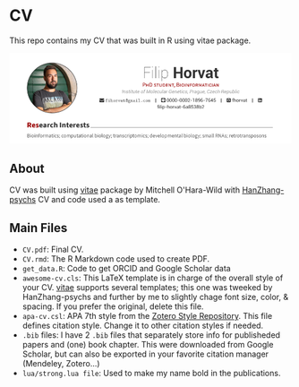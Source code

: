 # CV

This repo contains my CV that was built in R using vitae package.

[![CV](preview.png)](https://github.com/fhorvat/CV/blob/master/CV.pdf)

## About

CV was built using [vitae](https://github.com/mitchelloharawild/vitae) package by Mitchell O'Hara-Wild with [HanZhang-psychs](https://github.com/HanZhang-psych/CV) CV and code used a as template.

## Main Files

* `CV.pdf`: Final CV.
* `CV.rmd`: The R Markdown code used to create PDF.
* `get_data.R`: Code to get ORCID and Google Scholar data
* `awesome-cv.cls`: This LaTeX template is in charge of the overall style of your CV. [vitae](https://github.com/mitchelloharawild/vitae) supports several templates; this one was tweeked by HanZhang-psychs and further by me to slightly chage font size, color, & spacing. If you prefer the original, delete this file. 
* `apa-cv.csl`: APA 7th style from the [Zotero Style Repository](https://www.zotero.org/styles?q=id%3Aapa-cv). This file defines citation style. Change it to other citation styles if needed.
* `.bib` files: I have 2 `.bib` files that separately store info for publisheded papers and (one) book chapter. This were downloaded from Google Scholar, but can also be exported in your favorite citation manager (Mendeley, Zotero...)
* `lua/strong.lua file`: Used to make my name bold in the publications.  

